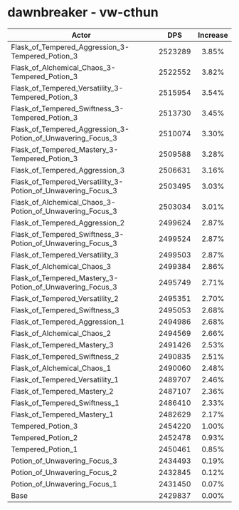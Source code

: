 # dawnbreaker - vw-cthun
| Actor | DPS | Increase |
|---|:---:|:---:|
|Flask_of_Tempered_Aggression_3-Tempered_Potion_3|2523289|3.85%|
|Flask_of_Alchemical_Chaos_3-Tempered_Potion_3|2522552|3.82%|
|Flask_of_Tempered_Versatility_3-Tempered_Potion_3|2515954|3.54%|
|Flask_of_Tempered_Swiftness_3-Tempered_Potion_3|2513730|3.45%|
|Flask_of_Tempered_Aggression_3-Potion_of_Unwavering_Focus_3|2510074|3.30%|
|Flask_of_Tempered_Mastery_3-Tempered_Potion_3|2509588|3.28%|
|Flask_of_Tempered_Aggression_3|2506631|3.16%|
|Flask_of_Tempered_Versatility_3-Potion_of_Unwavering_Focus_3|2503495|3.03%|
|Flask_of_Alchemical_Chaos_3-Potion_of_Unwavering_Focus_3|2503034|3.01%|
|Flask_of_Tempered_Aggression_2|2499624|2.87%|
|Flask_of_Tempered_Swiftness_3-Potion_of_Unwavering_Focus_3|2499524|2.87%|
|Flask_of_Tempered_Versatility_3|2499503|2.87%|
|Flask_of_Alchemical_Chaos_3|2499384|2.86%|
|Flask_of_Tempered_Mastery_3-Potion_of_Unwavering_Focus_3|2495749|2.71%|
|Flask_of_Tempered_Versatility_2|2495351|2.70%|
|Flask_of_Tempered_Swiftness_3|2495053|2.68%|
|Flask_of_Tempered_Aggression_1|2494986|2.68%|
|Flask_of_Alchemical_Chaos_2|2494569|2.66%|
|Flask_of_Tempered_Mastery_3|2491426|2.53%|
|Flask_of_Tempered_Swiftness_2|2490835|2.51%|
|Flask_of_Alchemical_Chaos_1|2490060|2.48%|
|Flask_of_Tempered_Versatility_1|2489707|2.46%|
|Flask_of_Tempered_Mastery_2|2487107|2.36%|
|Flask_of_Tempered_Swiftness_1|2486410|2.33%|
|Flask_of_Tempered_Mastery_1|2482629|2.17%|
|Tempered_Potion_3|2454220|1.00%|
|Tempered_Potion_2|2452478|0.93%|
|Tempered_Potion_1|2450461|0.85%|
|Potion_of_Unwavering_Focus_3|2434493|0.19%|
|Potion_of_Unwavering_Focus_2|2432845|0.12%|
|Potion_of_Unwavering_Focus_1|2431450|0.07%|
|Base|2429837|0.00%|
